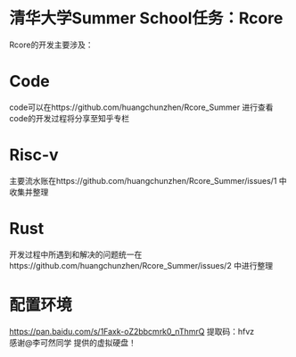 # 清华大学Summer School任务：Rcore
Rcore的开发主要涉及：
# Code
code可以在https://github.com/huangchunzhen/Rcore_Summer 进行查看 
<br /> code的开发过程将分享至知乎专栏

# Risc-v
主要流水账在https://github.com/huangchunzhen/Rcore_Summer/issues/1 中收集并整理

# Rust
开发过程中所遇到和解决的问题统一在https://github.com/huangchunzhen/Rcore_Summer/issues/2 中进行整理

# 配置环境
https://pan.baidu.com/s/1Faxk-oZ2bbcmrk0_nThmrQ  提取码：hfvz
<br /> 感谢@李可然同学 提供的虚拟硬盘！



